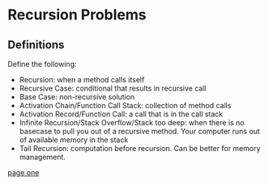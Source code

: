 # Recursion Problems

## Definitions
Define the following: 
- Recursion: when a method calls itself
- Recursive Case: conditional that results in recursive call
- Base Case: non-recursive solution
- Activation Chain/Function Call Stack: collection of method calls 
- Activation Record/Function Call: a call that is in the call stack
- Infinite Recursion/Stack Overflow/Stack too deep: when there is no basecase to pull you out of a recursive method. Your computer runs out of available memory in the stack
- Tail Recursion: computation before recursion. Can be better for memory management.

[page one](https://github.com/kschumy/recursion-tracing/CS%20Fun.png)
